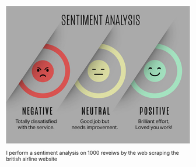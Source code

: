 <img src='sentiment analysis.jpg'>

I perform a sentiment analysis on 1000 reveiws by the web scraping the british airline website
